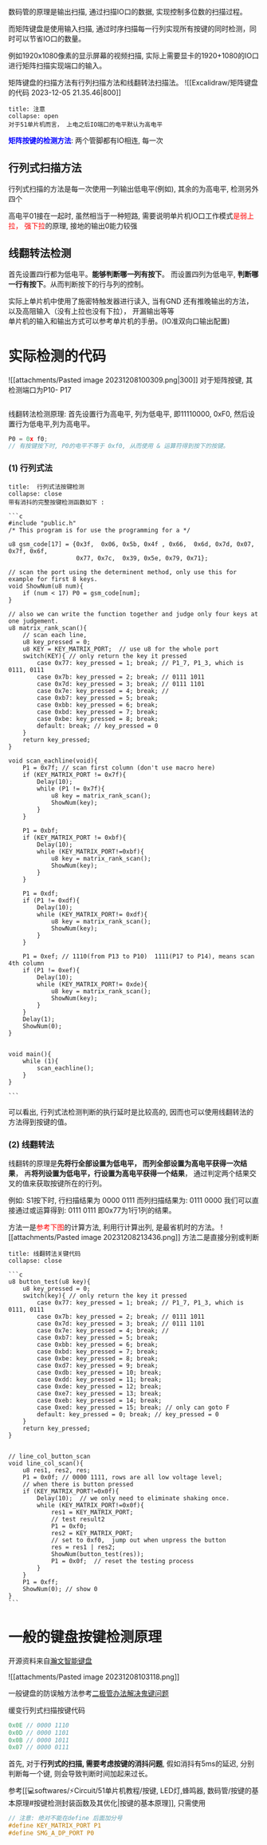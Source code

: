 数码管的原理是输出扫描, 通过扫描IO口的数据, 实现控制多位数的扫描过程。

而矩阵键盘是使用输入扫描, 通过时序扫描每一行列实现所有按键的同时检测，同时可以节省IO口的数量。

例如1920x1080像素的显示屏幕的视频扫描, 实际上需要显卡的1920+1080的IO口进行矩阵扫描实现端口的输入。

矩阵键盘的扫描方法有行列扫描方法和线翻转法扫描法。
![[Excalidraw/矩阵键盘的代码 2023-12-05 21.35.46|800]]
`````ad-caution 
title: 注意
collapse: open
对于51单片机而言， 上电之后IO端口的电平默认为高电平
`````

<b><mark style="background: transparent; color: blue">矩阵按键的检测方法</mark></b>: 两个管脚都有IO相连, 每一次

## 行列式扫描方法
行列式扫描的方法是每一次使用一列输出低电平(例如), 其余的为高电平, 检测另外四个


高电平01接在一起时, 虽然相当于一种短路, 
需要说明单片机IO口工作模式<mark style="background: transparent; color: red">是弱上拉， 强下拉</mark>的原理, 接地的输出0能力较强

## 线翻转法检测
首先设置四行都为低电平。**能够判断哪一列有按下**。
而设置四列为低电平,  **判断哪一行有按下**。从而判断按下的行与列的控制。


实际上单片机中使用了施密特触发器进行读入, 当有GND 
还有推晚输出的方法， 以及高阻输入（没有上拉也没有下拉）， 开漏输出等等   
单片机的输入和输出方式可以参考单片机的手册。(IO准双向口输出配置)


# 实际检测的代码
![[attachments/Pasted image 20231208100309.png|300]]
对于矩阵按键, 其检测端口为P10- P17 

```c

```



线翻转法检测原理: 首先设置行为高电平, 列为低电平, 即11110000, 0xF0, 然后设置行为低电平,列为高电平。
```c
P0 = 0x f0;
// 有按键按下时, P0的电平不等于 0xf0, 从而使用 & 运算符得到按下的按键。
```

### (1) 行列式法

`````ad-note
title:  行列式法按键检测
collapse: close
带有消抖的完整按键检测函数如下 : 

```c
#include "public.h"
/* This program is for use the programming for a */

u8 gsm_code[17] = {0x3f,  0x06, 0x5b, 0x4f , 0x66,  0x6d, 0x7d, 0x07, 0x7f, 0x6f, 
				   0x77, 0x7c,  0x39, 0x5e, 0x79, 0x71};

// scan the port using the determinent method, only use this for example for first 8 keys.
void ShowNum(u8 num){
    if (num < 17) P0 = gsm_code[num];
}

// also we can write the function together and judge only four keys at one judgement. 
u8 matrix_rank_scan(){
    // scan each line, 
    u8 key_pressed = 0;
    u8 KEY = KEY_MATRIX_PORT;  // use u8 for the whole port 
    switch(KEY){ // only return the key it pressed
        case 0x77: key_pressed = 1; break; // P1_7, P1_3, which is 0111, 0111
        case 0x7b: key_pressed = 2; break; // 0111 1011
        case 0x7d: key_pressed = 3; break; // 0111 1101
        case 0x7e: key_pressed = 4; break; // 
        case 0xb7: key_pressed = 5; break; 
        case 0xbb: key_pressed = 6; break;
        case 0xbd: key_pressed = 7; break; 
        case 0xbe: key_pressed = 8; break; 
        default: break; // key_pressed = 0
    }
    return key_pressed;
}

void scan_eachline(void){
    P1 = 0x7f; // scan first column (don't use macro here) 
    if (KEY_MATRIX_PORT != 0x7f){
        Delay(10);
        while (P1 != 0x7f){
            u8 key = matrix_rank_scan();
            ShowNum(key);
        } 
    }

    P1 = 0xbf;
    if (KEY_MATRIX_PORT != 0xbf){
        Delay(10);
        while (KEY_MATRIX_PORT!=0xbf){
            u8 key = matrix_rank_scan();
            ShowNum(key);
        }
    }

    P1 = 0xdf;
    if (P1 != 0xdf){
        Delay(10);
        while (KEY_MATRIX_PORT!= 0xdf){
            u8 key = matrix_rank_scan();
            ShowNum(key);
        }
    }

    P1 = 0xef; // 1110(from P13 to P10)  1111(P17 to P14), means scan 4th column
    if (P1 != 0xef){
        Delay(10);
        while (KEY_MATRIX_PORT!= 0xde){
            u8 key = matrix_rank_scan();
            ShowNum(key);
        }
    }
    Delay(1);
    ShowNum(0);
}


void main(){
    while (1){
        scan_eachline();
    }
}

```

`````

可以看出, 行列式法检测判断的执行延时是比较高的, 因而也可以使用线翻转法的方法得到按键的值。

### (2) 线翻转法
线翻转的原理是**先将行全部设置为低电平， 而列全部设置为高电平获得一次结果**， 再**将列设置为低电平，行设置为高电平获得一个结果**， 通过判定两个结果交叉的值来获取按键所在的行列。

例如: S1按下时, 行扫描结果为 0000 0111 而列扫描结果为: 0111 0000
我们可以直接通过或运算得到: 0111 0111 即0x77为1行1列的结果。

方法一是<mark style="background: transparent; color: red">参考下图</mark>的计算方法, 利用行计算出列, 是最省机时的方法。
![[attachments/Pasted image 20231208213436.png]]
方法二是直接分别或判断

`````ad-note
title: 线翻转法关键代码
collapse: close

```c
u8 button_test(u8 key){
    u8 key_pressed = 0;
    switch(key){ // only return the key it pressed
        case 0x77: key_pressed = 1; break; // P1_7, P1_3, which is 0111, 0111
        case 0x7b: key_pressed = 2; break; // 0111 1011
        case 0x7d: key_pressed = 3; break; // 0111 1101
        case 0x7e: key_pressed = 4; break; // 
        case 0xb7: key_pressed = 5; break; 
        case 0xbb: key_pressed = 6; break;
        case 0xbd: key_pressed = 7; break; 
        case 0xbe: key_pressed = 8; break;
        case 0xd7: key_pressed = 9; break;
        case 0xdb: key_pressed = 10; break;
        case 0xdd: key_pressed = 11; break;
        case 0xde: key_pressed = 12; break;
        case 0xe7: key_pressed = 13; break;
        case 0xeb: key_pressed = 14; break;
        case 0xed: key_pressed = 15; break; // only can goto F
        default: key_pressed = 0; break; // key_pressed = 0
    }
    return key_pressed;
}


// line_col_button_scan 
void line_col_scan(){
    u8 res1, res2, res;
    P1 = 0x0f; // 0000 1111, rows are all low voltage level;
    // when there is button pressed 
    if (KEY_MATRIX_PORT!=0x0f){
        Delay(10);  // we only need to eliminate shaking once.
        while (KEY_MATRIX_PORT!=0x0f){
            res1 = KEY_MATRIX_PORT; 
            // test result2
            P1 = 0xf0;
            res2 = KEY_MATRIX_PORT;
            // set to 0xf0,  jump out when unpress the button
            res = res1 | res2; 
            ShowNum(button_test(res)); 
            P1 = 0x0f;  // reset the testing process
        }
    }
    P1 = 0xff;
    ShowNum(0); // show 0
}
```

`````

# 一般的键盘按键检测原理
开源资料来自[瀚文智能键盘](https://oshwhub.com/pengzhihui/b11afae464c54a3e8d0f77e1f92dc7b7)

![[attachments/Pasted image 20231208103118.png]]

一般键盘的防误触方法参考[二极管办法解决鬼键问题](https://zhuanlan.zhihu.com/p/587061637)



缓变行列式扫描按键代码
```c
0x0E // 0000 1110
0x0D // 0000 1101
0x0B // 0000 1011
0x07 // 0000 0111
```



首先, 对于**行列式的扫描, 需要考虑按键的消抖问题**, 假如消抖有5ms的延迟, 分别判断每一个键, 则会导致判断时间加起来过长。

参考[[💻softwares/⚡Circuit/51单片机教程/按键, LED灯,蜂鸣器, 数码管/按键的基本原理#按键检测封装函数及其优化|按键的基本原理]], 只需使用

```c
// 注意: 绝对不能在define 后面加分号
#define KEY_MATRIX_PORT P1
#define SMG_A_DP_PORT P0
```
